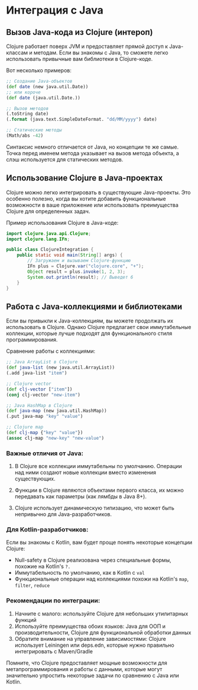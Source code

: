 # Интеграция с Java

## Вызов Java-кода из Clojure (интероп)

Clojure работает поверх JVM и предоставляет прямой доступ к Java-классам и методам. Если вы знакомы с Java, то сможете легко использовать привычные вам библиотеки в Clojure-коде.

Вот несколько примеров:

```clojure
;; Создание Java-объектов
(def date (new java.util.Date))
;; или короче
(def date (java.util.Date.))

;; Вызов методов
(.toString date)
(.format (java.text.SimpleDateFormat. "dd/MM/yyyy") date)

;; Статические методы
(Math/abs -42)
```

Синтаксис немного отличается от Java, но концепции те же самые. Точка перед именем метода указывает на вызов метода объекта, а слэш используется для статических методов.

## Использование Clojure в Java-проектах

Clojure можно легко интегрировать в существующие Java-проекты. Это особенно полезно, когда вы хотите добавить функциональные возможности в ваше приложение или использовать преимущества Clojure для определенных задач.

Пример использования Clojure в Java-коде:

```java
import clojure.java.api.Clojure;
import clojure.lang.IFn;

public class ClojureIntegration {
    public static void main(String[] args) {
        // Загружаем и вызываем Clojure-функцию
        IFn plus = Clojure.var("clojure.core", "+");
        Object result = plus.invoke(1, 2, 3);
        System.out.println(result); // Выведет 6
    }
}
```

## Работа с Java-коллекциями и библиотеками

Если вы привыкли к Java-коллекциям, вы можете продолжать их использовать в Clojure. Однако Clojure предлагает свои иммутабельные коллекции, которые лучше подходят для функционального стиля программирования.

Сравнение работы с коллекциями:

```clojure
;; Java ArrayList в Clojure
(def java-list (new java.util.ArrayList))
(.add java-list "item")

;; Clojure vector
(def clj-vector ["item"])
(conj clj-vector "new-item")

;; Java HashMap в Clojure
(def java-map (new java.util.HashMap))
(.put java-map "key" "value")

;; Clojure map
(def clj-map {"key" "value"})
(assoc clj-map "new-key" "new-value")
```

### Важные отличия от Java:

1. В Clojure все коллекции иммутабельны по умолчанию. Операции над ними создают новые коллекции вместо изменения существующих.

2. Функции в Clojure являются объектами первого класса, их можно передавать как параметры (как лямбды в Java 8+).

3. Clojure использует динамическую типизацию, что может быть непривычно для Java-разработчиков.

### Для Kotlin-разработчиков:

Если вы знакомы с Kotlin, вам будет проще понять некоторые концепции Clojure:
- Null-safety в Clojure реализована через специальные формы, похожие на Kotlin's `?.`
- Иммутабельность по умолчанию, как в Kotlin с `val`
- Функциональные операции над коллекциями похожи на Kotlin's `map`, `filter`, `reduce`

### Рекомендации по интеграции:

1. Начните с малого: используйте Clojure для небольших утилитарных функций
2. Используйте преимущества обоих языков: Java для ООП и производительности, Clojure для функциональной обработки данных
3. Обратите внимание на управление зависимостями: Clojure использует Leiningen или deps.edn, которые нужно правильно интегрировать с Maven/Gradle

Помните, что Clojure предоставляет мощные возможности для метапрограммирования и работы с данными, которые могут значительно упростить некоторые задачи по сравнению с Java или Kotlin.
